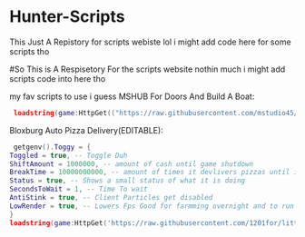 # Hunter-Scripts
This Just A Repistory for scripts webiste lol i might add code here for some scripts tho


#So This is A Respisetory For the scripts website nothin much i might add scripts code into here tho

  my fav scripts to use i guess
MSHUB For Doors And Build A Boat:
  ```lua
   loadstring(game:HttpGet(("https://raw.githubusercontent.com/mstudio45/MSDOORS/main/MSHUB_Loader.lua"),true))()
  ```
Bloxburg Auto Pizza Delivery(EDITABLE):
  ```lua
   getgenv().Toggy = {
 Toggled = true, -- Toggle Duh
 ShiftAmount = 1000000, -- amount of cash until game shutdown
 BreakTime = 10000000000, -- amount of times it devlivers pizzas until it takes a 120 second break
 Status = true, -- Shows a small status of what it is doing
 SecondsToWait = 1, -- Time To wait
 AntiStink = true, -- Client Particles get disabled
 LowRender = true, -- Lowers Fps Good for farmming overnight and to run in background recommended
}
loadstring(game:HttpGet('https://raw.githubusercontent.com/1201for/littlegui/main/PPInMyPants'))()
 ```

